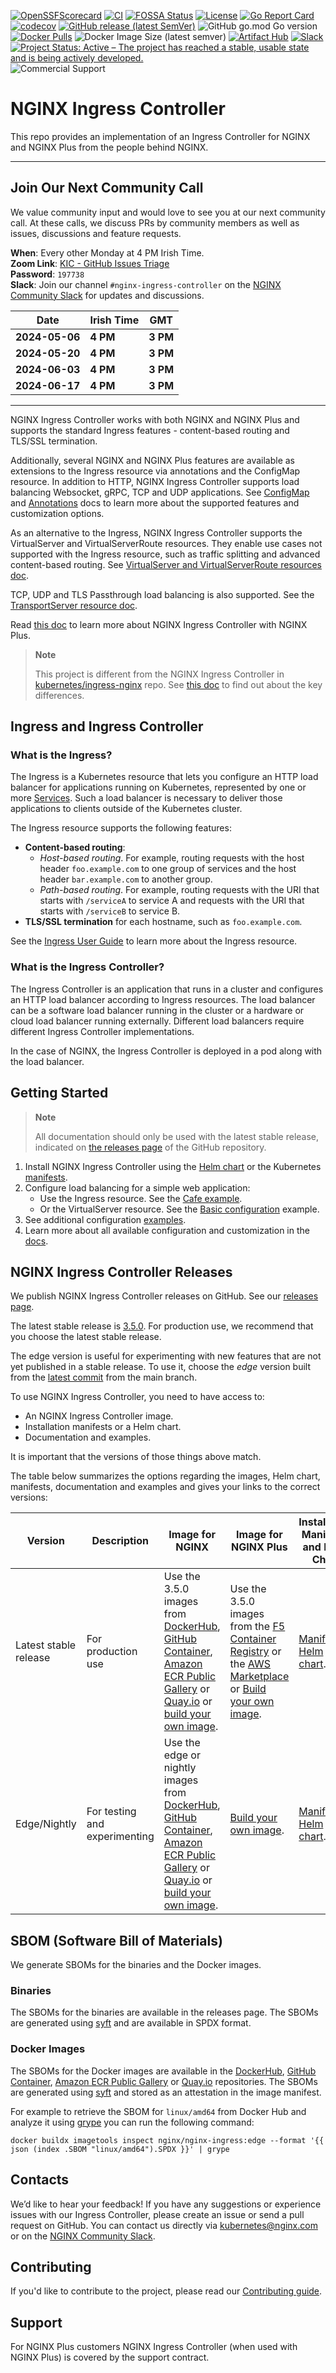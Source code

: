 <!-- markdownlint-disable-next-line first-line-h1 -->
[![OpenSSFScorecard](https://api.securityscorecards.dev/projects/github.com/nginxinc/kubernetes-ingress/badge)](https://api.securityscorecards.dev/projects/github.com/nginxinc/kubernetes-ingress)
[![CI](https://github.com/nginxinc/kubernetes-ingress/actions/workflows/ci.yml/badge.svg)](https://github.com/nginxinc/kubernetes-ingress/actions/workflows/ci.yml)
[![FOSSA Status](https://app.fossa.com/api/projects/custom%2B5618%2Fgithub.com%2Fnginxinc%2Fkubernetes-ingress.svg?type=shield)](https://app.fossa.com/projects/custom%2B5618%2Fgithub.com%2Fnginxinc%2Fkubernetes-ingress?ref=badge_shield)
[![License](https://img.shields.io/badge/License-Apache%202.0-blue.svg)](https://opensource.org/licenses/Apache-2.0)
[![Go Report Card](https://goreportcard.com/badge/github.com/nginxinc/kubernetes-ingress)](https://goreportcard.com/report/github.com/nginxinc/kubernetes-ingress)
[![codecov](https://codecov.io/gh/nginxinc/kubernetes-ingress/branch/main/graph/badge.svg?token=snCn7Y0zC7)](https://codecov.io/gh/nginxinc/kubernetes-ingress)
[![GitHub release (latest SemVer)](https://img.shields.io/github/v/release/nginxinc/kubernetes-ingress?logo=github&sort=semver)](https://github.com/nginxinc/kubernetes-ingress/releases/latest)
![GitHub go.mod Go version](https://img.shields.io/github/go-mod/go-version/nginxinc/kubernetes-ingress?logo=go)
[![Docker Pulls](https://img.shields.io/docker/pulls/nginx/nginx-ingress?logo=docker&logoColor=white)](https://hub.docker.com/r/nginx/nginx-ingress)
![Docker Image Size (latest semver)](https://img.shields.io/docker/image-size/nginx/nginx-ingress?logo=docker&logoColor=white&sort=semver)
[![Artifact Hub](https://img.shields.io/endpoint?url=https://artifacthub.io/badge/repository/nginx-ingress)](https://artifacthub.io/packages/container/nginx-ingress/kubernetes-ingress)
[![Slack](https://img.shields.io/badge/slack-%23nginx--ingress--controller-green?logo=slack)](https://nginxcommunity.slack.com/channels/nginx-ingress-controller)
[![Project Status: Active – The project has reached a stable, usable state and is being actively developed.](https://www.repostatus.org/badges/latest/active.svg)](https://www.repostatus.org/#active)
![Commercial Support](https://badgen.net/badge/support/commercial/green?icon=awesome)

# NGINX Ingress Controller

This repo provides an implementation of an Ingress Controller for NGINX and NGINX Plus from the people behind NGINX.

---

## Join Our Next Community Call

We value community input and would love to see you at our next community call. At these calls, we discuss PRs by community members as well as issues, discussions and feature requests.

**When**: Every other Monday at 4 PM Irish Time.  
**Zoom Link**: [KIC - GitHub Issues Triage](https://f5networks.zoom.us/j/91421953779?pwd=197738)  
**Password**: `197738`  
**Slack**: Join our channel `#nginx-ingress-controller` on the [NGINX Community Slack](https://nginxcommunity.slack.com/channels/nginx-ingress-controller) for updates and discussions.  

| **Date**      | **Irish Time** | **GMT**  |
| -------------- | -------------- | -------- |
| **2024-05-06** | **4 PM**       | **3 PM** |
| **2024-05-20** | **4 PM**       | **3 PM** |
| **2024-06-03** | **4 PM**       | **3 PM** |
| **2024-06-17** | **4 PM**       | **3 PM** |

---

NGINX Ingress Controller works with both NGINX and NGINX Plus and supports the standard Ingress features - content-based
routing and TLS/SSL termination.

Additionally, several NGINX and NGINX Plus features are available as extensions to the Ingress resource via annotations
and the ConfigMap resource. In addition to HTTP, NGINX Ingress Controller supports load balancing Websocket, gRPC, TCP
and UDP applications. See
[ConfigMap](https://docs.nginx.com/nginx-ingress-controller/configuration/global-configuration/configmap-resource/) and
[Annotations](https://docs.nginx.com/nginx-ingress-controller/configuration/ingress-resources/advanced-configuration-with-annotations/)
docs to learn more about the supported features and customization options.

As an alternative to the Ingress, NGINX Ingress Controller supports the VirtualServer and VirtualServerRoute resources.
They enable use cases not supported with the Ingress resource, such as traffic splitting and advanced content-based
routing. See [VirtualServer and VirtualServerRoute resources
doc](https://docs.nginx.com/nginx-ingress-controller/configuration/virtualserver-and-virtualserverroute-resources/).

TCP, UDP and TLS Passthrough load balancing is also supported. See the [TransportServer resource
doc](https://docs.nginx.com/nginx-ingress-controller/configuration/transportserver-resource/).

Read [this doc](https://docs.nginx.com/nginx-ingress-controller/intro/nginx-plus) to learn more about NGINX Ingress
Controller with NGINX Plus.

> **Note**
>
> This project is different from the NGINX Ingress Controller in
[kubernetes/ingress-nginx](https://github.com/kubernetes/ingress-nginx) repo. See [this
doc](https://docs.nginx.com/nginx-ingress-controller/intro/nginx-ingress-controllers) to find out about the key
differences.

## Ingress and Ingress Controller

### What is the Ingress?

The Ingress is a Kubernetes resource that lets you configure an HTTP load balancer for applications running on
Kubernetes, represented by one or more [Services](https://kubernetes.io/docs/concepts/services-networking/service/).
Such a load balancer is necessary to deliver those applications to clients outside of the Kubernetes cluster.

The Ingress resource supports the following features:

- **Content-based routing**:
  - *Host-based routing*. For example, routing requests with the host header `foo.example.com` to one group of services
  and the host header `bar.example.com` to another group.
  - *Path-based routing*. For example, routing requests with the URI that starts with `/serviceA` to service A and
  requests with the URI that starts with `/serviceB` to service B.
- **TLS/SSL termination** for each hostname, such as `foo.example.com`.

See the [Ingress User Guide](https://kubernetes.io/docs/concepts/services-networking/ingress/) to learn more about the
Ingress resource.

### What is the Ingress Controller?

The Ingress Controller is an application that runs in a cluster and configures an HTTP load balancer according to
Ingress resources. The load balancer can be a software load balancer running in the cluster or a hardware or cloud load
balancer running externally. Different load balancers require different Ingress Controller implementations.

In the case of NGINX, the Ingress Controller is deployed in a pod along with the load balancer.

## Getting Started

> **Note**
>
> All documentation should only be used with the latest stable release, indicated on [the releases
> page](https://github.com/nginxinc/kubernetes-ingress/releases) of the GitHub repository.

1. Install NGINX Ingress Controller using the [Helm
   chart](https://docs.nginx.com/nginx-ingress-controller/installation/installing-nic/installation-with-helm/) or the Kubernetes
   [manifests](https://docs.nginx.com/nginx-ingress-controller/installation/installing-nic/installation-with-manifests/).
1. Configure load balancing for a simple web application:
    - Use the Ingress resource. See the [Cafe
      example](https://github.com/nginxinc/kubernetes-ingress/tree/main/examples/ingress-resources/complete-example).
    - Or the VirtualServer resource. See the [Basic
      configuration](https://github.com/nginxinc/kubernetes-ingress/tree/main/examples/custom-resources/basic-configuration)
      example.
1. See additional configuration [examples](https://github.com/nginxinc/kubernetes-ingress/tree/main/examples).
1. Learn more about all available configuration and customization in the
   [docs](https://docs.nginx.com/nginx-ingress-controller/).

## NGINX Ingress Controller Releases

We publish NGINX Ingress Controller releases on GitHub. See our [releases
page](https://github.com/nginxinc/kubernetes-ingress/releases).

The latest stable release is [3.5.0](https://github.com/nginxinc/kubernetes-ingress/releases/tag/v3.5.0). For production
use, we recommend that you choose the latest stable release.

The edge version is useful for experimenting with new features that are not yet published in a stable release. To use
it, choose the *edge* version built from the [latest
commit](https://github.com/nginxinc/kubernetes-ingress/commits/main) from the main branch.

To use NGINX Ingress Controller, you need to have access to:

- An NGINX Ingress Controller image.
- Installation manifests or a Helm chart.
- Documentation and examples.

It is important that the versions of those things above match.

The table below summarizes the options regarding the images, Helm chart, manifests, documentation and examples and gives
your links to the correct versions:

| Version | Description |  Image for NGINX | Image for NGINX Plus | Installation Manifests and Helm Chart | Documentation and Examples |
| ------- | ----------- | --------------- | -------------------- | ---------------------------------------| -------------------------- |
| Latest stable release | For production use | Use the 3.5.0 images from [DockerHub](https://hub.docker.com/r/nginx/nginx-ingress/), [GitHub Container](https://github.com/nginxinc/kubernetes-ingress/pkgs/container/kubernetes-ingress), [Amazon ECR Public Gallery](https://gallery.ecr.aws/nginx/nginx-ingress) or [Quay.io](https://quay.io/repository/nginx/nginx-ingress) or [build your own image](https://docs.nginx.com/nginx-ingress-controller/installation/building-ingress-controller-image/). | Use the 3.5.0 images from the [F5 Container Registry](https://docs.nginx.com/nginx-ingress-controller/installation/pulling-ingress-controller-image/) or the [AWS Marketplace](https://aws.amazon.com/marketplace/search/?CREATOR=741df81b-dfdc-4d36-b8da-945ea66b522c&FULFILLMENT_OPTION_TYPE=CONTAINER&filters=CREATOR%2CFULFILLMENT_OPTION_TYPE) or [Build your own image](https://docs.nginx.com/nginx-ingress-controller/installation/building-nginx-ingress-controller/). | [Manifests](https://github.com/nginxinc/kubernetes-ingress/tree/v3.5.0/deployments). [Helm chart](https://github.com/nginxinc/kubernetes-ingress/tree/v3.5.0/charts/nginx-ingress). | [Documentation](https://docs.nginx.com/nginx-ingress-controller/). [Examples](https://docs.nginx.com/nginx-ingress-controller/configuration/configuration-examples/). |
| Edge/Nightly | For testing and experimenting | Use the edge or nightly images from [DockerHub](https://hub.docker.com/r/nginx/nginx-ingress/), [GitHub Container](https://github.com/nginxinc/kubernetes-ingress/pkgs/container/kubernetes-ingress), [Amazon ECR Public Gallery](https://gallery.ecr.aws/nginx/nginx-ingress) or [Quay.io](https://quay.io/repository/nginx/nginx-ingress) or [build your own image](https://docs.nginx.com/nginx-ingress-controller/installation/building-nginx-ingress-controller/). | [Build your own image](https://docs.nginx.com/nginx-ingress-controller/installation/building-nginx-ingress-controller/). | [Manifests](https://github.com/nginxinc/kubernetes-ingress/tree/main/deployments). [Helm chart](https://github.com/nginxinc/kubernetes-ingress/tree/main/charts/nginx-ingress). | [Documentation](https://github.com/nginxinc/kubernetes-ingress/tree/main/docs/content). [Examples](https://github.com/nginxinc/kubernetes-ingress/tree/main/examples). |

## SBOM (Software Bill of Materials)

We generate SBOMs for the binaries and the Docker images.

### Binaries

The SBOMs for the binaries are available in the releases page. The SBOMs are generated using
[syft](https://github.com/anchore/syft) and are available in SPDX format.

### Docker Images

The SBOMs for the Docker images are available in the [DockerHub](https://hub.docker.com/r/nginx/nginx-ingress/), [GitHub
Container](https://github.com/nginxinc/kubernetes-ingress/pkgs/container/kubernetes-ingress), [Amazon ECR Public
Gallery](https://gallery.ecr.aws/nginx/nginx-ingress) or [Quay.io](https://quay.io/repository/nginx/nginx-ingress)
repositories. The SBOMs are generated using [syft](https://github.com/anchore/syft) and stored as an attestation in the
image manifest.

For example to retrieve the SBOM for `linux/amd64` from Docker Hub and analyze it using
[grype](https://github.com/anchore/grype) you can run the following command:

```console
docker buildx imagetools inspect nginx/nginx-ingress:edge --format '{{ json (index .SBOM "linux/amd64").SPDX }}' | grype
```

## Contacts

We’d like to hear your feedback! If you have any suggestions or experience issues with our Ingress Controller, please
create an issue or send a pull request on GitHub. You can contact us directly via
[kubernetes@nginx.com](mailto:kubernetes@nginx.com) or on the [NGINX Community
Slack](https://nginxcommunity.slack.com/channels/nginx-ingress-controller).

## Contributing

If you'd like to contribute to the project, please read our [Contributing guide](CONTRIBUTING.md).

## Support

For NGINX Plus customers NGINX Ingress Controller (when used with NGINX Plus) is covered by the support contract.
